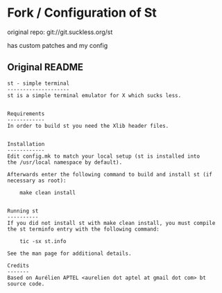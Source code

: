 # Fork / Configuration of St

original repo: git://git.suckless.org/st 

has custom patches and my config

## Original README
    st - simple terminal
    --------------------
    st is a simple terminal emulator for X which sucks less.


    Requirements
    ------------
    In order to build st you need the Xlib header files.


    Installation
    ------------
    Edit config.mk to match your local setup (st is installed into
    the /usr/local namespace by default).

    Afterwards enter the following command to build and install st (if
    necessary as root):

        make clean install


    Running st
    ----------
    If you did not install st with make clean install, you must compile
    the st terminfo entry with the following command:

        tic -sx st.info

    See the man page for additional details.

    Credits
    -------
    Based on Aurélien APTEL <aurelien dot aptel at gmail dot com> bt source code.


